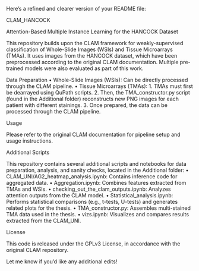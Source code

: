 Here’s a refined and clearer version of your README file:

CLAM_HANCOCK

Attention-Based Multiple Instance Learning for the HANCOCK Dataset

This repository builds upon the CLAM framework for weakly-supervised classification of Whole-Slide Images (WSIs) and Tissue Microarrays (TMAs). It uses images from the HANCOCK dataset, which have been preprocessed according to the original CLAM documentation. Multiple pre-trained models were also evaluated as part of this work.

Data Preparation
	•	Whole-Slide Images (WSIs): Can be directly processed through the CLAM pipeline.
	•	Tissue Microarrays (TMAs):
	1.	TMAs must first be dearrayed using QuPath scripts.
	2.	Then, the TMA_constructor.py script (found in the Additional folder) reconstructs new PNG images for each patient with different stainings.
	3.	Once prepared, the data can be processed through the CLAM pipeline.

Usage

Please refer to the original CLAM documentation for pipeline setup and usage instructions.

Additional Scripts

This repository contains several additional scripts and notebooks for data preparation, analysis, and sanity checks, located in the Additional folder:
	•	CLAM_UNI/AG2_heatmap_analysis.ipynb: Contains inference code for aggregated data.
	•	Aggregation.ipynb: Combines features extracted from TMAs and WSIs.
	•	checking_out_the_clam_outputs.ipynb: Analyzes attention outputs from the CLAM model.
	•	Statistical_analysis.ipynb: Performs statistical comparisons (e.g., t-tests, U-tests) and generates related plots for the thesis.
	•	TMA_constructor.py: Assembles multi-stained TMA data used in the thesis.
	•	vizs.ipynb: Visualizes and compares results extracted from the CLAM_UNI.

License

This code is released under the GPLv3 License, in accordance with the original CLAM repository.

Let me know if you’d like any additional edits!
